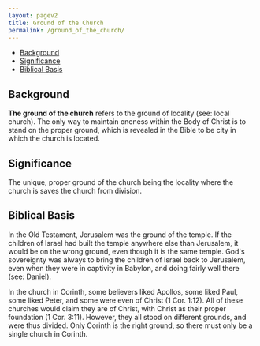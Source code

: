 ```yaml
---
layout: pagev2
title: Ground of the Church
permalink: /ground_of_the_church/
---
```

- [Background](#background)
- [Significance](#significance)
- [Biblical Basis](#biblical-basis)

## Background

**The ground of the church** refers to the ground of locality (see: local church). The only way to maintain oneness within the Body of Christ is to stand on the proper ground, which is revealed in the Bible to be city in which the church is located.

## Significance

The unique, proper ground of the church being the locality where the church is saves the church from division.

## Biblical Basis

In the Old Testament, Jerusalem was the ground of the temple. If the children of Israel had built the temple anywhere else than Jerusalem, it would be on the wrong ground, even though it is the same temple. God's sovereignty was always to bring the children of Israel back to Jerusalem, even when they were in captivity in Babylon, and doing fairly well there (see: Daniel). 

In the church in Corinth, some believers liked Apollos, some liked Paul, some liked Peter, and some were even of Christ (1 Cor. 1:12). All of these churches would claim they are of Christ, with Christ as their proper foundation (1 Cor. 3:11). However, they all stood on different grounds, and were thus divided. Only Corinth is the right ground, so there must only be a single church in Corinth.